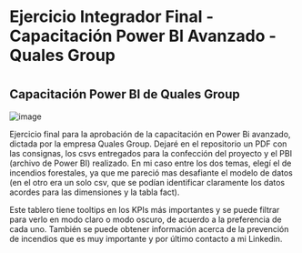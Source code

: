 # Ejercicio Integrador Final - Capacitación Power BI Avanzado - Quales Group

#

## Capacitación Power BI de Quales Group 

![image](https://user-images.githubusercontent.com/103937102/235311000-95134c7f-36af-4a1e-87d4-1bea05819799.png)

Ejercicio final para la aprobación de la capacitación en Power Bi avanzado, dictada por la empresa Quales Group.
Dejaré en el repositorio un PDF con las consignas, los csvs entregados para la confección del proyecto y el PBI (archivo de Power BI) realizado.
En mi caso entre los dos temas, elegí el de incendios forestales, ya que me pareció mas desafiante el modelo de datos (en el otro era un solo csv, que se podían identificar claramente los datos acordes para las dimensiones y la tabla fact).


Este tablero tiene tooltips en los KPIs más importantes y se puede filtrar para verlo en modo claro o modo oscuro, de acuerdo a la preferencia de cada uno. También se puede obtener información acerca de la prevención de incendios que es muy importante y por último contacto a mi Linkedin.
